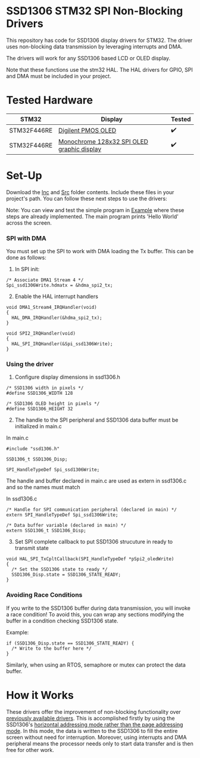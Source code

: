 # SSD1306 STM32 SPI Non-Blocking Drivers

This repository has code for SSD1306 display drivers for STM32. The driver uses non-blocking data transmission by leveraging interrupts and DMA.

The drivers will work for any SSD1306 based LCD or OLED display.

Note that these functions use the stm32 HAL. The HAL drivers for GPIO, SPI and DMA must be included in your project. 

# Tested Hardware

|     STM32      |        Display      |   Tested    |
| -------------- | ------------------- | ----------- |
|   STM32F446RE   | [Digilent PMOS OLED](https://store.digilentinc.com/pmod-oled-128-x-32-pixel-monochromatic-oled-display/) |  :heavy_check_mark:  |
|   STM32F446RE   | [Monochrome 128x32 SPI OLED graphic display](https://www.adafruit.com/product/661) |       :heavy_check_mark:      |

# Set-Up

Download the [Inc](./Inc) and [Src](./Src) folder contents. Include these files in your project's path. You can follow these next steps to use the drivers:

Note: You can view and test the simple program in [Example](./Example) where these steps are already implemented. The main program prints 'Hello World' across the screen.

### SPI with DMA

You must set up the SPI to work with DMA loading the Tx buffer. This can be done as follows:

1. In SPI init:
```
/* Associate DMA1 Stream 4 */
Spi_ssd1306Write.hdmatx = &hdma_spi2_tx;
```

2. Enable the HAL interrupt handlers
```
void DMA1_Stream4_IRQHandler(void)
{
  HAL_DMA_IRQHandler(&hdma_spi2_tx);
}

void SPI2_IRQHandler(void)
{
  HAL_SPI_IRQHandler(&Spi_ssd1306Write);
}
```

### Using the driver

1. Configure display dimensions in ssd1306.h
```
/* SSD1306 width in pixels */
#define SSD1306_WIDTH 128

/* SSD1306 OLED height in pixels */
#define SSD1306_HEIGHT 32
```

2. The handle to the SPI peripheral and SSD1306 data buffer must be initialized in main.c

In main.c
```
#include "ssd1306.h"

SSD1306_t SSD1306_Disp;

SPI_HandleTypeDef Spi_ssd1306Write;
```

The handle and buffer declared in main.c are used as extern in ssd1306.c and so the names must match

In ssd1306.c
```
/* Handle for SPI communication peripheral (declared in main) */
extern SPI_HandleTypeDef Spi_ssd1306Write;

/* Data buffer variable (declared in main) */
extern SSD1306_t SSD1306_Disp;
```

3. Set SPI complete callback to put SSD1306 strucuture in ready to transmit state
```
void HAL_SPI_TxCpltCallback(SPI_HandleTypeDef *pSpi2_oledWrite)
{
  /* Set the SSD1306 state to ready */
  SSD1306_Disp.state = SSD1306_STATE_READY;
}
```

### Avoiding Race Conditions

If you write to the SSD1306 buffer during data transmission, you will invoke a race condition! To avoid this, you can wrap any sections modifying the buffer in a condition checking SSD1306 state.

Example:
```
if (SSD1306_Disp.state == SSD1306_STATE_READY) {
  /* Write to the buffer here */
}
```

Similarly, when using an RTOS, semaphore or mutex can protect the data buffer.

# How it Works

These drivers offer the improvement of non-blocking functionality over [previously available drivers](https://github.com/afiskon/stm32-ssd1306). This is accomplished firstly by using the SSD1306's [horizontal addressing mode rather than the page addressing mode](https://cdn-shop.adafruit.com/datasheets/SSD1306.pdf). In this mode, the data is written to the SSD1306 to fill the entire screen without need for interruption. Moreover, using interrupts and DMA peripheral means the processor needs only to start data transfer and is then free for other work.
